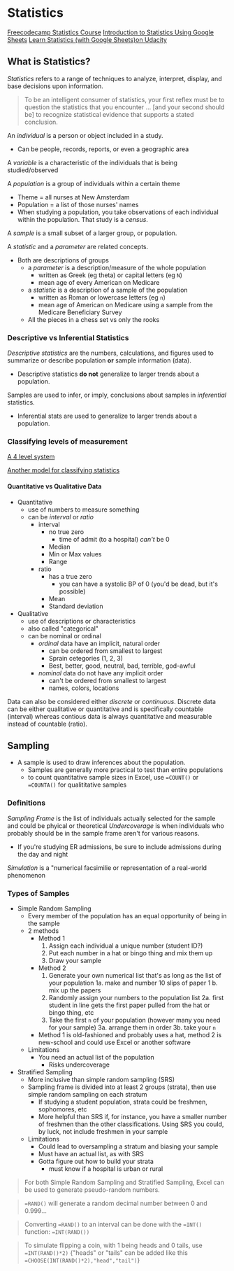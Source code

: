 # Statistics

[Freecodecamp Statistics Course](https://www.youtube.com/watch?v=xxpc-HPKN28&t=2024s)
[Introduction to Statistics Using Google Sheets](http://www.comfsm.fm/~dleeling/statistics/text6.html)
[Learn Statistics (with Google Sheets)on Udacity](https://learn.udacity.com/courses/st095)

## What is Statistics?

*Statistics* refers to a range of techniques to analyze, interpret, display, and base decisions upon information.

> To be an intelligent consumer of statistics, your first reflex must be to question the statistics that you encounter ... [and your second should be] to recognize statistical evidence that supports a stated conclusion.

An *individual* is a person or object included in a study.

- Can be people, records, reports, or even a geographic area

A *variable* is a characteristic of the individuals that is being studied/observed

A *population* is a group of individuals within a certain theme

- Theme = all nurses at New Amsterdam
- Population = a list of those nurses' names
- When studying a population, you take observations of each individual within the population. That study is a *census*.

A *sample* is a small subset of a larger group, or population.

A *statistic* and a *parameter* are related concepts.

- Both are descriptions of groups
  - a *parameter* is a description/measure of the whole population
    - written as Greek (eg theta) or capital letters (eg `N`)
    - mean age of every American on Medicare
  - a *statistic* is a description of a sample of the population
    - written as Roman or lowercase letters (eg `n`)
    - mean age of American on Medicare using a sample from the Medicare Beneficiary Survey
  - All the pieces in a chess set vs only the rooks

### Descriptive vs Inferential Statistics

*Descriptive statistics* are the numbers, calculations, and figures used to summarize or describe population **or** sample information (data).
  
- Descriptive statistics **do not** generalize to larger trends about a population.

Samples are used to infer, or imply, conclusions about samples in *inferential* statistics.

- Inferential stats are used to generalize to larger trends about a population.

### Classifying levels of measurement

[A 4 level system](https://github.com/jeremyraby/courseNotes/blob/main/courseNotes/statistics/classifyStatistics.jpg)

[Another model for classifying statistics](https://github.com/jeremyraby/courseNotes/blob/main/courseNotes/statistics/classifyStatistics2.jpg)

#### Quantitative vs Qualitative Data

- Quantitative
  - use of numbers to measure something
  - can be *interval* or *ratio*
    - interval
      - no true zero
        - time of admit (to a hospital) *can't* be 0
      - Median
      - Min or Max values
      - Range
    - ratio
      - has a true zero
        - you can have a systolic BP of 0 (you'd be dead, but it's possible)
      - Mean
      - Standard deviation
- Qualitative
  - use of descriptions or characteristics
  - also called "categorical"
  - can be nominal or ordinal
    - *ordinal* data have an implicit, natural order
      - can be ordered from smallest to largest
      - Sprain cetegories (1, 2, 3)
      - Best, better, good, neutral, bad, terrible, god-awful
    - *nominal* data do not have any implicit order
      - can't be ordered from smallest to largest
      - names, colors, locations

Data can also be considered either *discrete* or *continuous*. Discrete data can be either qualitative or quantitative and is specifically countable (interval) whereas contious data is always quantitative and measurable instead of countable (ratio).

## Sampling

- A sample is used to draw inferences about the population.
  - Samples are generally more practical to test than entire populations
  - to count quantitative sample sizes in Excel, use `=COUNT()` or `=COUNTA()` for qualititative samples

### Definitions

*Sampling Frame* is the list of individuals actually selected for the sample and could be phyical or theoretical
*Undercoverage* is when individuals who probably should be in the sample frame aren't for various reasons.
  
- If you're studying ER admissions, be sure to include admissions during the day and night

*Simulation* is a "numerical facsimilie or representation of a real-world phenomenon

### Types of Samples

- Simple Random Sampling
  - Every member of the population has an equal opportunity of being in the sample
  - 2 methods
    - Method 1
      1. Assign each individual a unique number (student ID?)
      2. Put each number in a hat or bingo thing and mix them up
      3. Draw your sample
    - Method 2
      1. Generate your own numerical list that's as long as the list of your population
        1a. make and number 10 slips of paper
      1 b. mix up the papers
      2. Randomly assign your numbers to the population list
        2a. first student in line gets the first paper pulled from the hat or bingo thing, etc
      3. Take the first `n` of your population (however many you need for your sample)
        3a. arrange them in order
        3b. take your `n`
    - Method 1 is old-fashioned and probably uses a hat, method 2 is new-school and could use Excel or another software
  - Limitations
    - You need an actual list of the population
      - Risks undercoverage
- Stratified Sampling
  - More inclusive than simple random sampling (SRS)
  - Sampling frame is divided into at least 2 groups (strata), then use simple random sampling on each stratum
    - If studying a student population, strata could be freshmen, sophomores, etc
    - More helpful than SRS if, for instance, you have a smaller number of freshmen than the other classifications. Using SRS you could, by luck, not include freshmen in your sample
  - Limitations
    - Could lead to oversampling a stratum and biasing your sample
    - Must have an actual list, as with SRS
    - Gotta figure out how to build your strata
      - must know if a hospital is urban or rural

> For both Simple Random Sampling and Stratified Sampling, Excel can be used to generate pseudo-random numbers.

> `=RAND()` will generate a random decimal number between 0 and 0.999...

> Converting `=RAND()` to an interval can be done with the `=INT()` function: `=INT(RAND())`

> To simulate flipping a coin, with 1 being heads and 0 tails, use `=INT(RAND()*2)` {"heads" or "tails" can be added like this `=CHOOSE(INT(RAND()*2),"head","tail")`}

